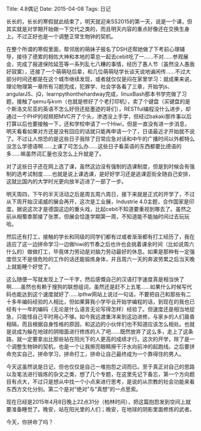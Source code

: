 Title: 4.8偶记
Date:  2015-04-08
Tags:  日记 

长长的，长长的寒假就此结束了，明天就迎来SS2015的第一天，说是一个课，但其实就是对学期开始做一下交代之类的，而且明天内容的重点好像还在交换生身上。不过正好也是一个调整正常生物钟的契机。

在整个所谓的寒假里面，帮邻居的萌妹子报名了DSH还帮她做了下考前心理辅导，接待了德累的相佐大神和本地的覃总一起去cebit吃了一……不对……参观展会，完成了报道保险延签等一系列乱七八糟的事情，经历了愚人节（虽然没人愚我好寂寞），还接了一个萌萌哒后辈，和几位萌萌哒学长谈天说地谝闲传……不过大部分时间还都是在这个城市继续发现，或者就仅仅是闷在家里学习：就成果来说，理论物理第一章所有习题完成，犯罪学、社会学各看了三章，开始学js、angularJS、jQ，learnpythonthehardway完成，linuxBash那本书学完做了习题，接触了qemu与kvm（也就是修好了个老打印机），卖了个键盘（买键盘的是个斯洛文尼亚的英语不怎么好但还挺墨迹的哥们），RESTful编程没什么进步，却通过一个PHP的视频把MVC开了个头，渗透没上手学，但经过bakaki那件事以后打算以后也要接触一下，还和学校申请了一个Hiwi，但是一直没有进一步消息，明天看看如果对方还是没有回应的话就只能再申请一个了，日语最近才开始就不说了。不过让人惊恐的是这些日子我除了日常应急对话和中午的广播时间以外都特么没怎么学德语啊……上课了可怎么办……这些日子看英语的东西都要比德语的多……嘛虽然词汇量也没怎么上升就是了。

对了这些日子还在网上选了课，虽然这边没有强制的选课制度，但是到时候会有强制的选考试制度……也就是说上课选课，是好好学习还是逃课逛街全随自己安排，这就比国内的大学时光更向放羊迈进了一部了一步。

明天周四，下午的半天活动之后是周五周六周日，接下来就是正式的开学了，不过从下周开始汉诺威的展会再开，这次是工业展，Industrie 4.0主题，合作国家是印度。据说这次才是德国这边的重头戏，比起cebit不知道要重视到哪去了。虽然之前从相蜀黍那接了张票，但展会恰逢学期第一周，不知道能不能抽时间过去玩玩哈。

然后还有打工，接触的学长和同级的同学们都有过或者渐渐都有打工经历了，我在适应了这一边拼命学习一边做hiwi的节奏之后也许也会挑着课余时间（比如说周六什么的）做做打工，毕竟体力劳动是对脑力劳动最好的休息。如果是那种有一定强度但又不是很危险的工作的话还能锻炼身体，并且周六一天的奔波劳累之后当天晚上就能睡个好觉了。

这么随便一写就发现上了一千字，然后感慨自己的汉语打字速度真是相当快了啊……虽然也有赖于搜狗的联想组词，虽然还是赶不上五笔……如果什么时候写代码也能达到这个速度就好了……lpthw网站上说过一句话，不要把自己和那些有二十多年编码经验的人相比，但如果算我小学毕业开始学编程的话，到现在的我也已经有十一年的编码（无论是什么语言无论写得怎样）经验了。但速度还是相当地捉急，只能怪自己平时用心不够。如今我远渡重洋来到这边进修，与家乡的人们晨昏相隔，而且根据自身性格的原因，和这边的小伙伴们也不知道应该怎么相处。也就是说成为躲在地球的阴暗面进行修炼的人了吧……既然放弃了这么多，走上了这条路，就一定要拿出比那些站在阳光下的人更高的成绩才行。这次的开学，除了是一个调整生物钟的契机，也是一个让我擦亮眼睛擦干汗水向前冲的起跑线。之后要拼命充实自己，拼命学习，拼命打工，拼命让自己最终成为一个靠得住的男人。

今天这虽然说是日记，但也仅仅是自己一堆抱怨之词而已。至于真正对自己的思路以及笔法进行锻炼的杂文之类，想了几个专题，在这里先记下备忘，第一个方向题目有点大，不过只是想从中找一个小点来进行思考，是说的从宗教的社会功能来看东西方文化分别。第二个是对“绝对”与“真想”的一点思索。

现在已经是2015年4月8日晚上22点31分（柏林时间），把这篇抱怨发到空间上就要准备睡觉了。晚安，站在阳光里的人们；晚安，在地球的阴影里面修炼的武者。

今天，你拼命了吗？
